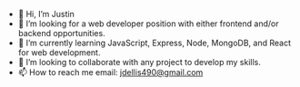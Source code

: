 - 👋 Hi, I’m Justin
- 👀 I’m looking for a web developer position with either frontend and/or backend opportunities.
- 🌱 I’m currently learning JavaScript, Express, Node, MongoDB, and React for web development.
- 💞️ I’m looking to collaborate with any project to develop my skills.
- 📫 How to reach me email: jdellis490@gmail.com

<!---
jdellis490/jdellis490 is a ✨ special ✨ repository because its `README.md` (this file) appears on your GitHub profile.
You can click the Preview link to take a look at your changes.
--->
